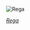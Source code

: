 
![Rega](https://upload.wikimedia.org/wikipedia/commons/thumb/6/68/CH.SZ.Stoos_Fronalpstock_Sequence_Rescue-Helicopter_REGA_16K_16x9-R.jpg/900px-CH.SZ.Stoos_Fronalpstock_Sequence_Rescue-Helicopter_REGA_16K_16x9-R.jpg)

*[Rega](https://wikipedia.org/wiki/File:CH.SZ.Stoos_Fronalpstock_Sequence_Rescue-Helicopter_REGA_16K_16x9-R.jpg)*
